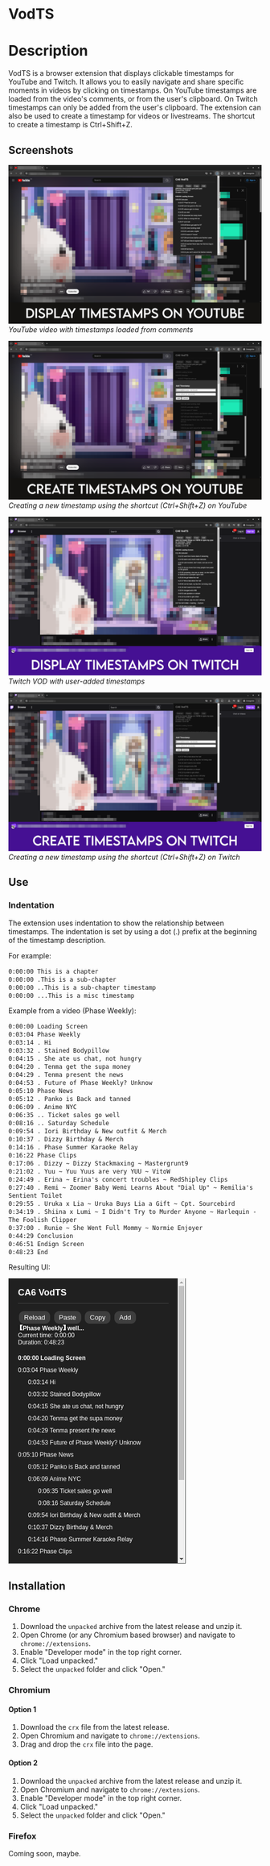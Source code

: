 # VodTS

# Description
VodTS is a browser extension that displays clickable timestamps for YouTube and Twitch.
It allows you to easily navigate and share specific moments in videos by clicking on timestamps.
On YouTube timestamps are loaded from the video's comments, or from the user's clipboard.
On Twitch timestamps can only be added from the user's clipboard.
The extension can also be used to create a timestamp for videos or livestreams.
The shortcut to create a timestamp is Ctrl+Shift+Z.

## Screenshots

![YouTube Timestamps](misc/images/youtube_timestamps.png)
*YouTube video with timestamps loaded from comments*

![Create Timestamp](misc/images/yt_create_timestamp.png)
*Creating a new timestamp using the shortcut (Ctrl+Shift+Z) on YouTube*

![Twitch Timestamps](misc/images/twitch_timestamps.png)
*Twitch VOD with user-added timestamps*

![Create Timestamp](misc/images/ttv_create_timestamp.png)
*Creating a new timestamp using the shortcut (Ctrl+Shift+Z) on Twitch*

## Use

### Indentation
The extension uses indentation to show the relationship between timestamps.
The indentation is set by using a dot (.) prefix at the beginning of the timestamp description.

For example:
```
0:00:00 This is a chapter
0:00:00 .This is a sub-chapter
0:00:00 ..This is a sub-chapter timestamp
0:00:00 ...This is a misc timestamp
```

Example from a video (Phase Weekly):
```
0:00:00 Loading Screen
0:03:04 Phase Weekly
0:03:14 . Hi
0:03:32 . Stained Bodypillow
0:04:15 . She ate us chat, not hungry
0:04:20 . Tenma get the supa money
0:04:29 . Tenma present the news
0:04:53 . Future of Phase Weekly? Unknow
0:05:10 Phase News
0:05:12 . Panko is Back and tanned
0:06:09 . Anime NYC
0:06:35 .. Ticket sales go well
0:08:16 .. Saturday Schedule
0:09:54 . Iori Birthday & New outfit & Merch
0:10:37 . Dizzy Birthday & Merch
0:14:16 . Phase Summer Karaoke Relay
0:16:22 Phase Clips
0:17:06 . Dizzy ~ Dizzy Stackmaxing ~ Mastergrunt9
0:21:02 . Yuu ~ Yuu Yuus are very YUU ~ VitoW
0:24:49 . Erina ~ Erina's concert troubles ~ RedShipley Clips
0:27:40 . Remi ~ Zoomer Baby Wemi Learns About "Dial Up" ~ Remilia's Sentient Toilet
0:29:55 . Uruka x Lia ~ Uruka Buys Lia a Gift ~ Cpt. Sourcebird
0:34:19 . Shiina x Lumi ~ I Didn't Try to Murder Anyone ~ Harlequin - The Foolish Clipper
0:37:00 . Runie ~ She Went Full Mommy ~ Normie Enjoyer
0:44:29 Conclusion
0:46:51 Endign Screen
0:48:23 End
```

Resulting UI:

![Resulting UI](misc/images/phaseweekly_20240824_ui.png)


## Installation

### Chrome

1. Download the `unpacked` archive from the latest release and unzip it.
2. Open Chrome (or any Chromium based browser) and navigate to `chrome://extensions`.
3. Enable "Developer mode" in the top right corner.
4. Click "Load unpacked."
5. Select the `unpacked` folder and click "Open."

### Chromium

#### Option 1
1. Download the `crx` file from the latest release.
2. Open Chromium and navigate to `chrome://extensions`.
3. Drag and drop the `crx` file into the page.

#### Option 2
1. Download the `unpacked` archive from the latest release and unzip it.
2. Open Chromium and navigate to `chrome://extensions`.
3. Enable "Developer mode" in the top right corner.
4. Click "Load unpacked."
5. Select the `unpacked` folder and click "Open."

### Firefox
Coming soon, maybe.